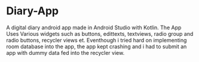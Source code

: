 # Diary-App
A digital diary android app made in Android Studio with Kotlin.
The App Uses Various widgets such as buttons, edittexts, textviews, radio group and radio buttons, recycler views et.
Eventhough i tried hard on implementing room database into the app, the app kept crashing and i had to submit an app with dummy data fed into the recycler view.
